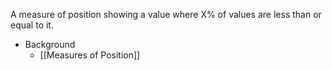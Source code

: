 A measure of position showing a value where X% of values are less than or equal to it.

* Background
	* [[Measures of Position]]